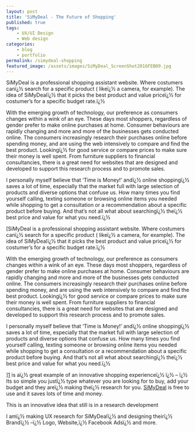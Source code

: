 ```yaml
---
layout: post
title: 'SiMyDeal - The Future of Shopping'
published: true
tags:
    - UX/UI Design
    - Web design
categories:
    - blog
    - portfolio
permalink: /simydeal-shopping
featured_image: /assets/images/SiMyDeal_ScreenShot2016FEB09.jpg
---
```

SiMyDeal is a professional shopping assistant website. Where costumers canï¿½ search for a specific product ( likeï¿½ a camera, for example). The idea of SiMyDealï¿½ that it picks the best product and value priceï¿½ for costumer&#8217;s for a specific budget rate.ï¿½ 

With the emerging growth of technology, our preference as consumers changes within a wink of an eye. These days most shoppers, regardless of gender prefer to make online purchases at home. Consumer behaviours are rapidly changing and more and more of the businesses gets conducted online. The consumers increasingly research their purchases online before spending money, and are using the web intensively to compare and find the best product. Lookingï¿½ for good service or compare prices to make sure their money is well spent. From furniture suppliers to financial consultancies, there is a great need for websites that are designed and developed to support this research process and to promote sales.

I personally myself believe that &#8216;Time is Money!&#8217; andï¿½ online shoppingï¿½ saves a lot of time, especially that the market full with large selection of products and diverse options that confuse us. How many times you find yourself calling, texting someone or browsing online items you needed while shopping to get a consultation or a recommendation about a specific product before buying. And that&#8217;s not all what about searchingï¿½ theï¿½ best price and value for what you need.ï¿½ 

[SiMyDeal is a professional shopping assistant website. Where costumers canï¿½ search for a specific product ( likeï¿½ a camera, for example). The idea of SiMyDealï¿½ that it picks the best product and value priceï¿½ for costumer&#8217;s for a specific budget rate.ï¿½ 

With the emerging growth of technology, our preference as consumers changes within a wink of an eye. These days most shoppers, regardless of gender prefer to make online purchases at home. Consumer behaviours are rapidly changing and more and more of the businesses gets conducted online. The consumers increasingly research their purchases online before spending money, and are using the web intensively to compare and find the best product. Lookingï¿½ for good service or compare prices to make sure their money is well spent. From furniture suppliers to financial consultancies, there is a great need for websites that are designed and developed to support this research process and to promote sales.

I personally myself believe that &#8216;Time is Money!&#8217; andï¿½ online shoppingï¿½ saves a lot of time, especially that the market full with large selection of products and diverse options that confuse us. How many times you find yourself calling, texting someone or browsing online items you needed while shopping to get a consultation or a recommendation about a specific product before buying. And that&#8217;s not all what about searchingï¿½ theï¿½ best price and value for what you need.ï¿½ 

][1] is aï¿½ great example of an innovative shopping experienceï¿½ ï¿½ &#8211; ï¿½ Its so simple you justï¿½ type whatever you are looking for to buy, add your budget and they areï¿½ making theï¿½ research for you. [SiMyDeal][1] is free to use and it saves lots of time and money.

This is an innovative idea that still is in a research development





I amï¿½ making UX research for SiMyDealï¿½ and designing theirï¿½ Brandï¿½ &#8211;ï¿½ Logo, Website,ï¿½ Facebook Adsï¿½ and more.

  

 [1]: http://www.simydeal.com